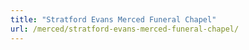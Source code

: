 ```yaml
---
title: "Stratford Evans Merced Funeral Chapel"
url: /merced/stratford-evans-merced-funeral-chapel/
---
```

